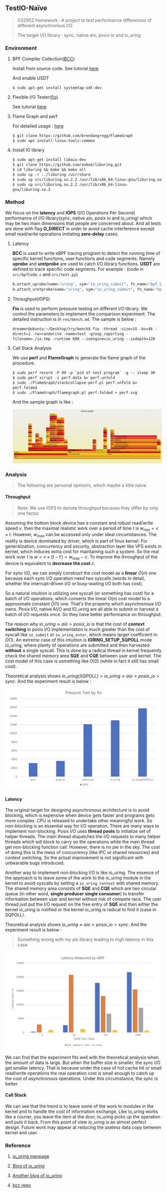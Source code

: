 ## TestIO-Naïve

> CS2952 Homework : A project to test performance differences of different asynchronous I/O
>
> The target I/O library : sync, native aio, posix io and io_uring

### Environment

1. BPF Compiler Collection([BCC](https://github.com/iovisor/bcc))

   Install from source code. See tutorial [here](https://github.com/iovisor/bcc/blob/master/INSTALL.md#ubuntu---source)

   And enable USDT

   ```shell
   $ sudo apt-get install systemtap-sdt-dev
   ```

2. Flexible I/O Tester([fio](https://github.com/axboe/fio))

   See tutorial [here](https://github.com/axboe/fio#building)

3. Flame Graph and perf

   For detailed usage : [here](https://zhuanlan.zhihu.com/p/402188023)

   ```shell
   $ git clone https://github.com/brendangregg/FlameGraph
   $ sudo apt install linux-tools-common
   ```

4. Install IO library

   ``` shell
   $ sudo apt-get install libaio-dev
   $ git clone https://github.com/axboe/liburing.git
   $ cd liburing && make && make all
   $ sudo cp -r ../liburing /usr/share
   $ sudo cp src/liburing.so.2.2 /usr/lib/x86_64-linux-gnu/liburing.so
   $ sudo cp src/liburing.so.2.2 /usr/lib/x86_64-linux-gnu/liburing.so.2
   ```

### Method

We focus on the **latency** and **IOPS** (I/O Operations Per Second) performance of I/O library(sync, native aio, posix io and io_uring) which may be two main dimensions that people are concerned about. And all tests are done with flag **O_DIRECT** in order to avoid cache interference except small read/write operations imitating **zero-delay** cases.

1. Latency

   **BCC** is used to write eBPF tracing program to detect the running time of specific kernel functions, user functions and code segments. Namely **uprobe** and **uretprobe** are used to catch I/O library functions. **USDT** are defined to trace specific code segments. For example : (code in `src/bpfCode.c` and `src/test.py`)

   ```python
   b.attach_uprobe(name="uring", sym="io_uring_submit", fn_name="bpf_iouring_submit_in")
   b.attach_uretprobe(name="uring", sym="io_uring_submit", fn_name="bpf_iouring_submit_out")
   ```

2. Throughput(IOPS)

   **Fio** is used to perform pressure testing on different I/O library. We control the parameters to implement the comparison experiment. The detailed instruction is in `res/bench.md`. The sample is below : 

   ```shell
   dreamer@ubuntu:~/Desktop/try/bench$ fio -thread -size=1G -bs=4k -direct=1 -rw=randwrite -name=test -group_reporting -filename=./io.tmp -runtime 600 --ioengine=io_uring --iodepth=128
   ```

3. Call Stack Analysis

   We use **perf** and **FlameGraph** to generate the flame graph of the procedure. 

   ```shell
   $ sudo perf record -F 99 -p `pid of test program` -g -- sleep 30
   $ sudo perf script -i perf.data &> perf.unfold
   $ sudo ./FlameGraph/stackcollapse-perf.pl perf.unfold &> perf.folded
   $ sudo ./FlameGraph/flamegraph.pl perf.folded > perf.svg
   ```

   And the sample graph is like :

   ![](./res/nativeaio.svg)

### Analysis

> The following are personal opinions, which maybe a little naive.

#### Throughput

> Note: We use IOPS to denote throughput because they differ by only one factor.

Assuming the bottom block device has a constant and robust read/write speed $v$, then the maximal realistic work over a period of time $t$ is $w_{nax} = v\times t$. However, $w_{max}$ can be accessed only under ideal circumstances. The reality is device dominated by driver, which is part of linux kernel. For generalization, concurrency and security, abstraction layer like VFS exists in kernel, which induces extra cost for maintaining such a system. So the real work over $t$ is $w=v\times(t-t')=w_{max}-c$. To improve the throughput of the device is equivalent to **decrease the cost** $c$. 

For sync I/O, we can simply construct the cost model as a **linear** $O(n)$ one because each sync I/O operation need two syscalls (words in detail, whether the interrupt-driven I/O or busy-waiting I/O both has cost).

So a natural intuition is utilizing one syscall (or something has cost) for a batch of I/O operations, which converts the linear $O(n)$ cost model to a approximate constant $O(1)$ one. That's the property which asynchronous I/O owns. Posix I/O, native AI/O and IO_uring are all able to submit or harvest a batch of I/O requests once. So they have better performance on throughput.

The reason why $io\_uring\approx aio\gt posix\_io$ is that the cost of **context switching** in posix I/O implementation is much greater than the cost of syscall like `io_submit` or `io_uring_enter`, which means larger coefficient in $O(1)$. An extreme case of this intuition is **IORING_SETUP_SQPOLL** mode io_uring, where plenty of operations are submitted and then harvested **without** a single syscall. This is done by a radical thread in kernel frequently check the shared memory area **SQE** and **CQE** between user and kernel. The cost model of this case is something like $O(0)$ (while in fact it still has small cost).

Theoretical analysis shows $io\_uring(SQPOLL)\gt io\_uring\approx aio\gt posix\_io\gt sync$. And the experiment result is below : 

![](./res/figure.png)

#### Latency

The original target for designing asynchronous architecture is to avoid blocking, which is expensive when device gets faster and programs gets more complex. CPU is released to undertake other meaningful work. So non-blocking is an essential way for I/O operation.  There are many ways to implement non-blocking. Posix I/O uses **thread pools** to initialize set of helper threads. The main thread dispatches the I/O requests to many helper threads which will block to carry on the operations while the main thread get non-blocking function call. However, there is no pie in the sky. The cost of doing this is the mess of concurrency (like IPC or shared resources) and context switching. So the actual improvement is not significant with unbearable bugs introduced.

Another way to implement non-blocking I/O is like io_uring. The essence of the approach is to leave some of the work to the io_uring module in the kernel to avoid syscalls by setting a `io_uring context` with shared memory. The shared memory area consists of **SQE** and **CQE** which are two circular queue (in other word, **single producer single consumer**) to transfer information between user and kernel without risk of compete race. The user thread just put the I/O request on the free entry of **SQE** and then either the kernel io_uring is notified or the kernel io_uring is radical to find it (case in SQPOLL).

Theoretical analysis shows $io\_uring\approx aio\gt posix\_io\gt sync$. And the experiment result is below : 

> Something wrong with my aio library leading to high latency in this case

![](./res/figure2.png)

We can find that the experiment fits well with the theoretical analysis when the amount of data is large. But when the buffer size is smaller, the sync I/O get smaller latency. That is because under the case of hot cache hit or small read/write operations the real operation cost is small enough to catch up the cost of asynchronous operations. Under this circumstance, the sync is better.

#### Call Stack

We can see that the trend is to leave some of the work to modules in the kernel and to handle the cost of information exchange. Like io_uring works like a courier, you leave the item at the door, io_uring picks up the operation and puts it back. From this point of view io_uring is an almost perfect design. Future work may appear at reducing the useless data copy between kernel and user.

### Reference

1. [io_uring manpage](https://unixism.net/loti/index.html#)

2. [Blog of io_uring](https://thenewstack.io/how-io_uring-and-ebpf-will-revolutionize-programming-in-linux)

3. [Another blog of io_uring](https://zhuanlan.zhihu.com/p/380726590)

4. [bcc repo](https://github.com/iovisor/bcc/blob/master/docs/tutorial_bcc_python_developer.md)